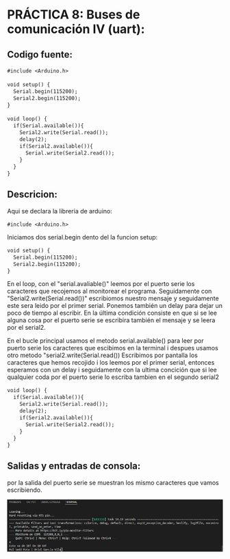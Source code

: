 # PRÁCTICA 8: Buses de comunicación IV (uart):
## Codigo fuente:

```
#include <Arduino.h>

void setup() {
  Serial.begin(115200);
  Serial2.begin(115200);
}

void loop() {
  if(Serial.available()){
    Serial2.write(Serial.read());
    delay(2);
    if(Serial2.available()){
      Serial.write(Serial2.read());
    } 
  }
}
```

## Descricion:
Aqui se declara la libreria de arduino: 
```
#include <Arduino.h>
```
Iniciamos dos serial.begin dento del la funcion setup:
```
void setup() {
  Serial.begin(115200);
  Serial2.begin(115200);
}
```

En el loop, con el "serial.avaliable()" leemos por el puerto serie los caracteres que recojemos al monitorear el programa. Seguidamente con "Serial2.write(Serial.read())" escribiomos nuestro mensaje y seguidamente este sera leido por el primer serial. Ponemos también un delay para dejar un poco de tiempo al escribir. En la última condición consiste en que si se lee alguna cosa por el puerto serie se escribira también el mensaje y se leera por el serial2.

En el bucle principal usamos el metodo serial.available() para leer por puerto serie los caracteres que escibimos en la terminal i despues usamos otro metodo "serial2.write(Serial.read()) Escribimos por pantalla los caracteres que hemos recojido i los leemos por el primer serial, entonces esperamos con un delay i seguidamente con la ultima concición que si lee qualquier coda por el puerto serie lo escriba tambien en el segundo serial2
```
void loop() {
  if(Serial.available()){
    Serial2.write(Serial.read());
    delay(2);
    if(Serial2.available()){
      Serial.write(Serial2.read());
    } 
  }
}
```

## Salidas y entradas de consola:
por la salida del puerto serie se muestran los mismo caracteres que vamos escribiendo.

![alt text](Captura8.png)